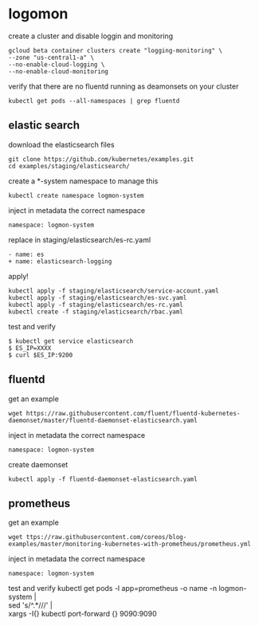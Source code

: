 # logomon

create a cluster and disable loggin and monitoring

```
gcloud beta container clusters create "logging-monitoring" \
--zone "us-central1-a" \
--no-enable-cloud-logging \
--no-enable-cloud-monitoring
```

verify that there are no fluentd running as deamonsets on your cluster
```
kubectl get pods --all-namespaces | grep fluentd
```

## elastic search

download the elasticsearch files
```
git clone https://github.com/kubernetes/examples.git
cd examples/staging/elasticsearch/
```

create a *-system namespace to manage this
```
kubectl create namespace logmon-system
```

inject in metadata the correct namespace 
```
namespace: logmon-system
```

replace in staging/elasticsearch/es-rc.yaml
```
- name: es
+ name: elasticsearch-logging
```

apply!
```
kubectl apply -f staging/elasticsearch/service-account.yaml
kubectl apply -f staging/elasticsearch/es-svc.yaml
kubectl apply -f staging/elasticsearch/es-rc.yaml
kubectl create -f staging/elasticsearch/rbac.yaml
```

test and verify
```
$ kubectl get service elasticsearch
$ ES_IP=XXXX
$ curl $ES_IP:9200
```

## fluentd

get an example
```
wget https://raw.githubusercontent.com/fluent/fluentd-kubernetes-daemonset/master/fluentd-daemonset-elasticsearch.yaml 
```

inject in metadata the correct namespace 
```
namespace: logmon-system
```

create daemonset
```
kubectl apply -f fluentd-daemonset-elasticsearch.yaml 
```

## prometheus

get an example
```
wget ttps://raw.githubusercontent.com/coreos/blog-examples/master/monitoring-kubernetes-with-prometheus/prometheus.yml
```

inject in metadata the correct namespace 
```
namespace: logmon-system
```
test and verify
kubectl get pods -l app=prometheus -o name -n logmon-system | \
	sed 's/^.*\///' | \
	xargs -I{} kubectl port-forward {} 9090:9090
